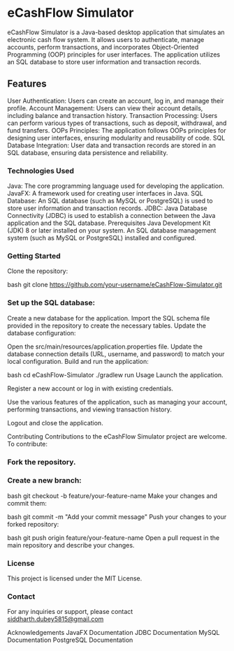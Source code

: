 # eCashFlow Simulator
eCashFlow Simulator is a Java-based desktop application that simulates an electronic cash flow system. It allows users to authenticate, manage accounts, perform transactions, and incorporates Object-Oriented Programming (OOP) principles for user interfaces. The application utilizes an SQL database to store user information and transaction records.

## Features
User Authentication: Users can create an account, log in, and manage their profile.
Account Management: Users can view their account details, including balance and transaction history.
Transaction Processing: Users can perform various types of transactions, such as deposit, withdrawal, and fund transfers.
OOPs Principles: The application follows OOPs principles for designing user interfaces, ensuring modularity and reusability of code.
SQL Database Integration: User data and transaction records are stored in an SQL database, ensuring data persistence and reliability.

### Technologies Used
Java: The core programming language used for developing the application.
JavaFX: A framework used for creating user interfaces in Java.
SQL Database: An SQL database (such as MySQL or PostgreSQL) is used to store user information and transaction records.
JDBC: Java Database Connectivity (JDBC) is used to establish a connection between the Java application and the SQL database.
Prerequisites
Java Development Kit (JDK) 8 or later installed on your system.
An SQL database management system (such as MySQL or PostgreSQL) installed and configured.

### Getting Started
Clone the repository:

bash
git clone https://github.com/your-username/eCashFlow-Simulator.git

### Set up the SQL database:

Create a new database for the application.
Import the SQL schema file provided in the repository to create the necessary tables.
Update the database configuration:

Open the src/main/resources/application.properties file.
Update the database connection details (URL, username, and password) to match your local configuration.
Build and run the application:

bash
cd eCashFlow-Simulator
./gradlew run
Usage
Launch the application.

Register a new account or log in with existing credentials.

Use the various features of the application, such as managing your account, performing transactions, and viewing transaction history.

Logout and close the application.

Contributing
Contributions to the eCashFlow Simulator project are welcome. To contribute:

### Fork the repository.

### Create a new branch:

bash
git checkout -b feature/your-feature-name
Make your changes and commit them:

bash
git commit -m "Add your commit message"
Push your changes to your forked repository:

bash
git push origin feature/your-feature-name
Open a pull request in the main repository and describe your changes.

### License
This project is licensed under the MIT License.

### Contact
For any inquiries or support, please contact siddharth.dubey5815@gmail.com

Acknowledgements
JavaFX Documentation
JDBC Documentation
MySQL Documentation
PostgreSQL Documentation
